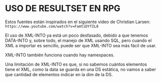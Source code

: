 # USO DE RESULTSET EN RPG

Estos fuentes están inspirados en el siguiente video de Christian Larsen: `https://www.youtube.com/watch?v=FamtiDYfIL8`

El uso de XML-INTO ya está un poco desfasado, debido a que tenemos DATA-INTO y, sobre todo, el manejo de XML usando SQL, pero cuando el XML a importar es sencillo, puede ser que XML-INTO sea más fácil de usar.

XML-INTO también funciona cuando hay namespaces.

Una limitación de XML-INTO es que, si no sabemos cuántos elementos tiene el XML, como la data se guarda en una DS estática, no vamos a saber que cantidad de elementos indicar en la dim de la DS.

